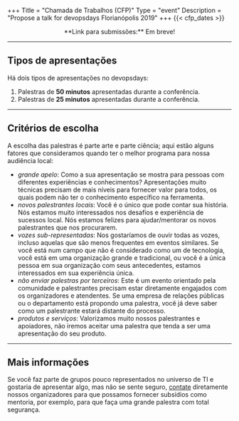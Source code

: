 +++
Title = "Chamada de Trabalhos (CFP)"
Type = "event"
Description = "Propose a talk for devopsdays Florianópolis 2019"
+++
  {{< cfp_dates >}}

<center>**Link para submissões:** Em breve!</center>

<hr>

## Tipos de apresentações

Há dois tipos de apresentações no devopsdays:

1. Palestras de **50 minutos** apresentadas durante a conferência.
2. Palestras de **25 minutos** apresentadas durante a conferência.

<hr>

## Critérios de escolha

A escolha das palestras é parte arte e parte ciência; aqui estão alguns fatores que consideramos quando ter o melhor programa para nossa audiência local:

- _grande apelo_: Como a sua apresentação se mostra para pessoas com diferentes experiências e conhecimentos? Apresentações muito técnicas precisam de mais níveis para fornecer valor para todos, os quais podem não ter o conhecimento específico na ferramenta.
- _novos palestrantes locais_: Você é o único que pode contar sua história. Nós estamos muito interessados nos desafios e experiência de sucessos local. Nós estamos felizes para ajudar/mentorar os novos palestrantes que nos procurarem.
- _vozes sub-representadas_: Nos gostaríamos de ouvir todas as vozes, incluso aquelas que são menos frequentes em eventos similares. Se você está num campo que não é considerado como um de tecnologia, você está em uma organização grande e tradicional, ou você é a única pessoa em sua organização com seus antecedentes, estamos interessados em sua experiência única.
- _não enviar palestras por terceiros_: Este é um evento orientado pela comunidade e palestrantes precisam estar diretamente engajados com os organizadores e atendentes. Se uma empresa de relações públicas ou o departamento está propondo uma palestra, você já deve saber como um palestrante estará distante do processo.
- _produtos e serviços_: Valorizamos muito nossos palestrantes e apoiadores, não iremos aceitar uma palestra que tenda a ser uma apresentação do seu produto.

<hr>

## Mais informações

Se você faz parte de grupos pouco representados no universo de TI e gostaria de apresentar algo, mas não se sente seguro, [contate](/events/2019-florianopolis/contact/) diretamente nossos organizadores para que possamos fornecer subsídios como mentoria, por exemplo, para que faça uma grande palestra com total segurança.
